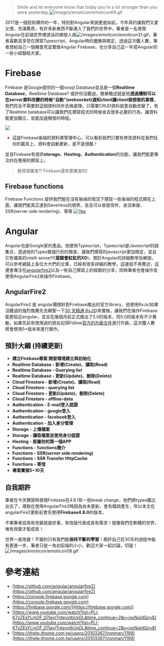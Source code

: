 > Smile and let everyone know that today you're a lot stronger than you were yesterday.![/images/emoticon/emoticon69.gif](/images/emoticon/emoticon69.gif)

2017是一個技術爆炸的一年，特別對Angular來說更是如此，今年真的讓我們又愛又恨，充滿驚奇，有許多新東西不斷進入了我們的世界中，筆者是一名使用Angular在前端世界裡游泳的開發人員![/images/emoticon/emoticon31.gif](/images/emoticon/emoticon31.gif)，筆者喜歡並享受在撰寫Typescript、Angular時的優雅與穩定，透過這次鐵人賽，筆者想給自己一個機會究並實做Angular Firebase，也分享自己這一年寫Angular的一些小經驗給大家。

# Firebase
Firebase 是Google提供的一個nosql Database並且是一個**Realtime Database**，Realtime Database? 或許你沒聽過，簡單概述就是他**透過機制可以在server資料改變的時候"自動"(websocket)通知client讓client做想做的事情**，我們完全不需要對這個資料同步去做處理，只需要CRUD資料就會自動改變了，有了Realtime batabase可以讓我們在撰寫程式的時候省去很多必要的行為，讓資料能更加獨立，並能加速開發的時程。

![](https://res.cloudinary.com/dw7ecdxlp/image/upload/1513739844891_dt9huv.gif)
* 這是Firebase後端的資料庫管理中心，可以看到我們只要有修改資料在我們任何的載具上，資料會自動更新，是不是很酷！

並且Firebase有提供**storage、Hosting、Authentication**的功能，讓我們能更專注的在應用的撰寫上。

> 覺得很厲害!? Firebase還有更厲害的!

## Firebase functions
Firebase Functions 提供我們能在沒有後端的情況下撰寫一些後端的程式碼在上面，讓我們能真正達到Severless的境界，並且可以收發信件、金流串接、SSR(server side rendering)、等等
[![Yes](https://img.youtube.com/vi/IRk6n3M4d2E/0.jpg)](https://www.youtube.com/watch?v=IRk6n3M4d2E)
# Angular
Angular也是Google家的產品，他使用Typescript，Typescript是Javascript的超集合，透過他的Types做強行別的檢查，讓我們撰寫的javascript更加穩定，並且它有優美的intelli sense!!!(**寫錯會紅紅的XD**)，關於Angular的詳細教學及解說，可以參考網路上各位大大們的文章，已經有很多詳細的教學，這邊就不再贅述，這邊會專注在[angularfire2](https://github.com/angular/angularfire2)以及一些自己撰寫上的經驗的分享，同時筆者也會操作並使用AngularFire2來操作Firebase。

## AngularFire2
AngularFire2 是 angular團隊針對Firebase推出的官方library，他使用RxJs(如果沒聽過的強烈推薦先去朝聖一下[30 天精通 RxJS](https://ithelp.ithome.com.tw/users/20103367/ironman/1199))來實做，讓我們在操作Firebase能更貼近angular，並且在幾個月前正式推出了5.0的版本，而5.0的版本有不少異動，如果先前有使用過的朋友記得Follow[官方的升級文件](https://github.com/angular/angularfire2/blob/master/docs/version-5-upgrade.md)進行升級，這次鐵人賽將會使用5+版本來進行實作。

## 預計大綱 (持續更新)
* **建立Firebase專案 開發環境建立與初始化**
* **Realtime Database - 新增(Create)、讀取(Read)**
* **Realtime Database - Querying list**
* **Realtime Database - 更新(Update)、刪除(Delete)**
* **Cloud Firestore - 新增(Create)、讀取(Read)**
* **Cloud Firestore - querying list**
* **Cloud Firestore - 更新(Update)、刪除(Delete)**
* **Cloud Firestore - offline-data**
* **Authentication -  E-mail登入認證**
* **Authentication - google登入**
* **Authentication - facebook登入**
* **Authentication - 加入身分管理**
* **Storage - 上傳檔案**
* **Storage - 讀取檔案並使用身分認證**
* **Hosting - 部屬你的第一個APP**
* **Functions - functions簡介**
* **Functions - SSR(server side rendering)**
* **Functions - SSR Transfer HttpCache**
* **Functions - 寄信**
* **專案實做5~10天**

## 自我期許
筆者在今天撰寫時發現Firebase在4.8.1有一些break change，他們將types獨立出去了，導致在使用AngularFire2時因為尚未更新，會有錯誤產生，所以本文在angularFire2更新前會先使用**Firebase4.8.0**的版本。

不果筆者認為有改變就是好事，有改版代表成長有需求！就像我們在軟體的世界，唯有改變才能成長！

世界一直改變！不變的只有我們能**保持不斷的學習**！期許自己在30天的過程中能有更進一步，筆者只是一為初前端的小小，歡迎大家一起討論，切磋！![/images/emoticon/emoticon08.gif](/images/emoticon/emoticon08.gif)

# 參考連結
* [https://github.com/angular/angularfire2](https://github.com/angular/angularfire2)
* [https://console.firebase.google.com](https://console.firebase.google.com)
* [https://firebase.google.com/](https://firebase.google.com/)
* [https://www.youtube.com/watch?list=PLl-K7zZEsYLmOF_07IayrTntevxtbUxDL&time_continue=2&v=iosNuIdQoy8](https://www.youtube.com/watch?list=PLl-K7zZEsYLmOF_07IayrTntevxtbUxDL&time_continue=2&v=iosNuIdQoy8)
* [https://ithelp.ithome.com.tw/users/20103367/ironman/1199](https://ithelp.ithome.com.tw/users/20103367/ironman/1199)